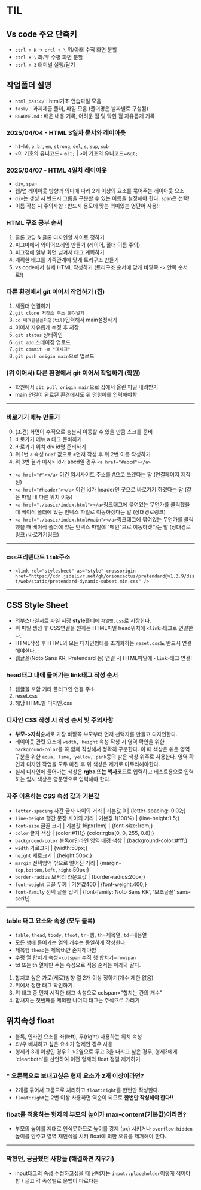 # TIL
## Vs code 주요 단축키
* `ctrl + K` -> `crtl + \` 위/아래 수직 화면 분할 
* `ctrl + \` 좌/우 수평 화면 분할
* `ctrl + 3` 터미널 실행/닫기
## 작업폴더 설명
* `html_basic/` : html기초 연습파일 모음
* `task/` : 과제제출 폴더, 파일 모음 (폴더명은 날짜별로 구성됨)
* `README.md` : 배운 내용 기록, 어려운 점 및 막힌 점 자유롭게 기록
### 2025/04/04 - HTML 3일차 문서와 레이아웃
* `h1~h6`, `p`, `br`, `em`, `strong`, `del`, `s`, `sup`, `sub`
* `<`이 기호의 유니코드= `&lt;` | `>`이 기호의 유니코드=`&gt;`
### 2025/04/07 - HTML 4일차 레이아웃
* `div`, `span`
* 웹/앱 레이아웃 방향과 의미에 따라 2개 이상의 요소를 묶어주는 레이아웃 요소
* `div`는 생성 시 반드시 그룹을 구분할 수 있는 이름을 설정해야 한다. `span`은 선택!
* 이름 작성 시 주의사항 : 반드시 용도에 맞는 의미있는 영단어 사용!!
### HTML 구조 공부 순서
1. 클론 코딩 & 클론 디자인할 사이트 정하기
2. 피그마에서 와이어프레임 만들기 (레이어, 폴더 이름 주의)
3. 피그잼에 일부 화면 넘겨서 태그 계획하기
4. 계획한 태그를 가족관계에 맞게 트리구조 만들기
5. vs code에서 실제 HTML 작성하기 (트리구조 순서에 맞게 바깥쪽 -> 안쪽 순서로!)
### 다른 환경에서 git 이어서 작업하기 (집)
1. 새폴더 연결하기
2. `git clone 저장소 주소 붙여넣기`
3. `cd 내려받은폴더명(til)`입력해서 main설정하기
4. 이어서 자유롭게 수정 후 저장
5. `git status` 상태확인
6. `git add` 스테이징 업로드
7. `git commit -m "메세지"` 
8. `git push origin main`으로 업로드
### (위 이어서) 다른 환경에서 git 이어서 작업하기 (학원)
* 학원에서 `git pull origin main`으로 집에서 올린 파일 내려받기
* main 연결이 완료된 환경에서도 위 명령어를 입력해야함
----
### 바로가기 메뉴 만들기
0. (조건) 화면이 수직으로 충분히 이동할 수 있을 만큼 스크롤 준비
1. 바로가기 메뉴 a 태그 준비하기
2. 바로가기 위치 div id명 준비하기
3. 위 1번 `a` 속성 `href` 값으로 `#`먼저 작성 후 위 2번 이름 작성하기
4. 위 3번 결과 예시> id가 abcd일 경우 `<a href="#abcd"></a>`
* `<a href="#"></a>` 이건 임시사이트 주소를 #으로 쓰겠다는 말 (연결페이지 제작 전)
* `<a href="#header"></a>` 이건 id가 header인 곳으로 바로가기 하겠다는 말 (같은 파일 내 다른 위치 이동)
* `<a href="./basic/index.html"></a>`링크태그에 묶여있는 무언가를 클릭했을 때 베이직 폴더에 있는 인덱스 파일로 이동하겠다는 말 (상대경로링크)
* `<a href="./basic/index.html#main"></a>`링크태그에 묶여있는 무언가를 클릭했을 때 베이직 폴더에 있는 인덱스 파일에 "메인"으로 이동하겠다는 말 (상대경로링크+바로가기링크)
----
### css프리텐다드 `link`주소
* `<link rel="stylesheet" as="style" crossorigin href="https://cdn.jsdelivr.net/gh/orioncactus/pretendard@v1.3.9/dist/web/static/pretendard-dynamic-subset.min.css" />`
----
## CSS Style Sheet
* 외부스타일시트 파일 저장 **style**폴더에 `파일명.css`로 저장한다.
* 위 파일 생성 후 CSS연결을 원하는 HTML파일 head위치에 `<link>`태그로 연결한다.
* HTML작성 후 HTML의 모든 디자인형태를 초기화하는 `reset.css`도 반드시 연결해야한다.
* 웹글꼴(Noto Sans KR, Pretendard 등) 연결 시 HTML파일에 `<link>`태그 연결!
### head태그 내에 들어가는 link태그 작성 순서
1. 웹글꼴 포함 기타 플러그인 연결 주소
2. reset.css
3. 해당 HTML별 디자인.css
### 디자인 CSS 작성 시 작성 순서 빛 주의사항
* **부모->자식**순서로 가장 바깥쪽 부모부터 먼저 선택자를 만들고 디자인한다.
* 레이아웃 관련 요소에 `width, height` 속성 작성 시 영역 확인을 위한 `background-color`를 꼭 함께 작성해서 정확히 구분한다. 이 때 색상은 쉬운 영역 구분을 위한 `aqua, lime, yellow, pink`등의 밝은 색상 위주로 사용한다. 영역 확인과 디자인 작업을 모두 마친 후 위 색상은 제거로 마무리해야한다.
* 실제 디자인에 들어가는 색상은 **rgba 또는 헥사코드**로 입력하고 테스트용으로 입력하는 임시 색상은 영문명으로 입력해야 한다.
### 자주 이용하는 CSS 속성 값과 기본값
* `letter-spacing` 자간 글자 사이의 거리 | 기본값 0 | {letter-spacing:-0.02;}
* `line-height` 행간 문장 사이의 거리 | 기본값 1(100%) | {line-height:1.5;}
* `font-size` 글꼴 크기 | 기본값 16px(1em) | {font-size:1rem;}
* `color` 글자 색상 | {color:#111;} {color:rgba(0, 0, 255, 0.8);}
* `background-color` 블록or인라인 영역 배경 색상 | {background-color:#fff;}
* `width` 가로크기 | {width:50px;}
* `height` 세로크기 | {height:50px;}
* `margin` 선택영역 밖으로 떨어진 거리 | {margin-`top,bottom,left,right`:50px;}
* `border-radius` 모서리 라운드값 | {border-radius:20px;}
* `font-weight` 글꼴 두께 | 기본값400 | {font-weight:400;}
* `font-family` 선택 글꼴 입력 | {font-family:'Noto Sans KR', '보조글꼴'  sans-serif;}
----
### table 태그 요소와 속성 (모두 블록)
* `table`, `thead`, `tbody`, `tfoot`, `tr`=행, `th`=제목열, `td`=내용열
* 모든 행에 들어가는 열의 개수는 동일하게 작성한다.
* 제목행 `thead`는 제목`th`만 존재해야함
* 수평 열 합치기 속성=`colspan` 수직 행 합치기=`rowspan`
* td 또는 th 열에만 주는 속성으로 적용 순서는 아래와 같다.
1. 합치고 싶은 가로(세로)방향 열 2개 이상 정하기(개수 제한 없음)
2. 위에서 정한 태그 확인하기
3. 위 태그 중 먼저 시작한 태그 속성으로 colspan="합치는 칸의 개수"
4. 합쳐지는 첫번째를 제외한 나머지 태그는 주석으로 가리기

## 위치속성 float
* 블록, 인라인 요소를 좌(left), 우(right) 사용하는 위치 속성
* 좌/우 배치하고 싶은 요소가 형제인 경우 사용
* 형제가 3개 이상인 경우 1->2옆으로 두고 3을 내리고 싶은 경우, 형제3에게 'clear:both`를 선언하여 이전 형제의 float 정렬 제거하기
### * 오른쪽으로 보내고싶은 형제 요소가 2개 이상이라면?
* 2개를 묶어서 그룹으로 처리하고 `float:right`를 한번만 작성한다.
* `float:right`는 2번 이상 사용하면 역순이 되므로 **한번만 작성해야 한다!!**
### float를 적용하는 형제의 부모의 높이가 max-content(기본값)이라면?
* 부모의 높이를 제대로 인식못하므로 높이를 강제 (px) 시키거나 `overflow:hidden`높이를 안주고 영역 재인식을 시켜 float에 의한 오류를 제거해야 한다.
----
### 막혔던, 궁금했던 사항들 (해결하면 지우기)
* input태그의 속성 수정하고싶을 때 선택자는 `input::placeholder`이렇게 적어야함 / 글고 각 속성별로 문법이 다르다는